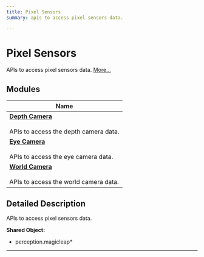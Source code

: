 ```yaml
---
title: Pixel Sensors
summary: apis to access pixel sensors data. 

---
```


# Pixel Sensors

APIs to access pixel sensors data.  [More...](#detailed-description)

## Modules

| Name           |
| -------------- |
| **[Depth Camera](/api-ref/api/Modules/group___pixel_sensors/group___d_cam/group___d_cam.md)** <br></br>APIs to access the depth camera data.  |
| **[Eye Camera](/api-ref/api/Modules/group___pixel_sensors/group___e_cam/group___e_cam.md)** <br></br>APIs to access the eye camera data.  |
| **[World Camera](/api-ref/api/Modules/group___pixel_sensors/group___w_cam/group___w_cam.md)** <br></br>APIs to access the world camera data.  |

## Detailed Description

APIs to access pixel sensors data. 




**Shared Object:**
  * perception.magicleap*




-----------






